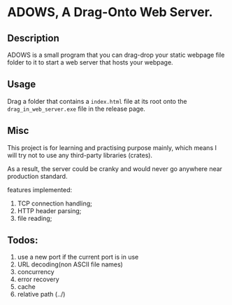 # ADOWS, A Drag-Onto Web Server.

## Description

ADOWS is a small program that you can drag-drop your static webpage file folder to it to start a web server that hosts your webpage.

## Usage

Drag a folder that contains a `index.html` file at its root onto the `drag_in_web_server.exe` file in the release page.

## Misc

This project is for learning and practising purpose mainly, which means I will try not to use any third-party libraries (crates).

As a result, the server could be cranky and would never go anywhere near production standard.

features implemented:
1. TCP connection handling;
2. HTTP header parsing;
3. file reading;

## Todos:
1. use a new port if the current port is in use
3. URL decoding(non ASCII file names)
5. concurrency
6. error recovery
7. cache
8. relative path (../)
